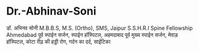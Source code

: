 # Dr.-Abhinav-Soni
डॉ. अभिनव सोनी  M.B.B.S, M.S. (Ortho), SMS, Jaipur S.S.H.R.I Spine Fellowship Ahmedabad पूर्व स्पाईन सर्जन, स्पाईन हॉस्पिटल, अहमदाबाद  पूर्व मुख्य स्पाईन सर्जन, मेवाड़ हॉस्पिटल, कोटा  रीढ़ की हड्डी रोग, गर्दन का दर्द, साईटिका
